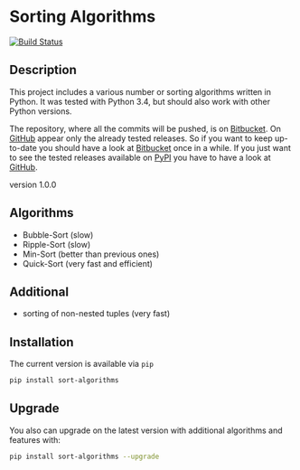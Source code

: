 # Sorting Algorithms #
[![Build Status](https://travis-ci.org/DahlitzFlorian/SortingAlgorithms.svg?branch=master)](https://travis-ci.org/DahlitzFlorian/SortingAlgorithms)

## Description ##
This project includes a various number or sorting algorithms
written in Python.
It was tested with Python 3.4, but should also work with
other Python versions.

The repository, where all the commits will be pushed, is on
[Bitbucket](https://bitbucket.org/Train132/sortingalgorithms).
On [GitHub](https://github.com/DahlitzFlorian/SortingAlgorithms)
appear only the already tested releases. So if you want to
keep up-to-date you should have a look at 
[Bitbucket](https://bitbucket.org/Train132/sortingalgorithms)
once in a while. If you just want to see the tested releases
available on [PyPI](https://pypi.python.org) you have to
have a look at [GitHub](https://github.com/DahlitzFlorian/SortingAlgorithms).

version 1.0.0

## Algorithms ## 
* Bubble-Sort (slow)
* Ripple-Sort (slow)
* Min-Sort (better than previous ones)
* Quick-Sort (very fast and efficient)

## Additional ##
* sorting of non-nested tuples (very fast)

## Installation ##
The current version is available via ```pip```
```bash
pip install sort-algorithms
```

## Upgrade ##
You also can upgrade on the latest version with additional
algorithms and features with:
```bash
pip install sort-algorithms --upgrade
```
